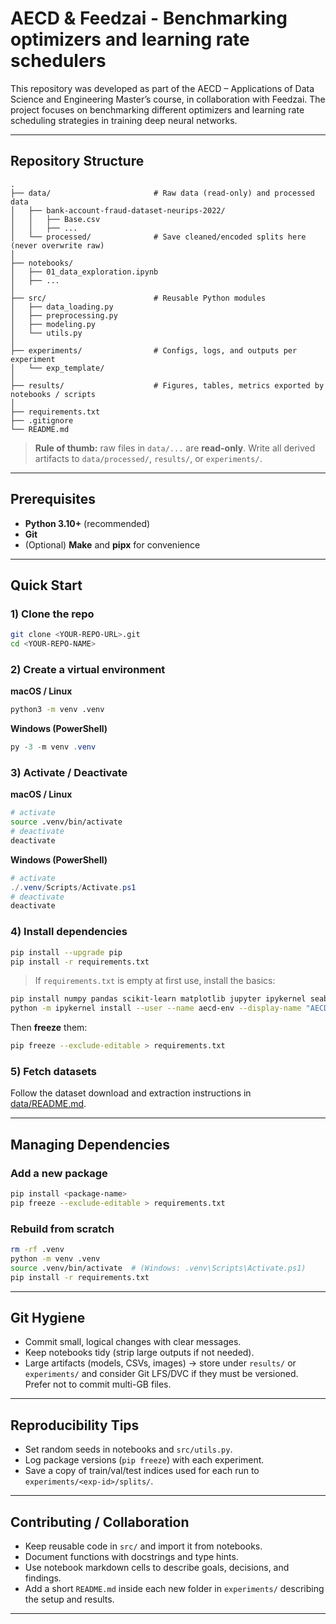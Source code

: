 # AECD & Feedzai - Benchmarking optimizers and learning rate schedulers 
This repository was developed as part of the AECD – Applications of Data Science and Engineering Master’s course, in collaboration with Feedzai. The project focuses on benchmarking different optimizers and learning rate scheduling strategies in training deep neural networks.

---

## Repository Structure

```
.
├── data/                       # Raw data (read-only) and processed data
│   ├── bank-account-fraud-dataset-neurips-2022/
│   │   ├── Base.csv
│   │   ├── ...
│   └── processed/              # Save cleaned/encoded splits here (never overwrite raw)
│
├── notebooks/
│   ├── 01_data_exploration.ipynb
│   ├── ...
│
├── src/                        # Reusable Python modules
│   ├── data_loading.py
│   ├── preprocessing.py
│   ├── modeling.py
│   └── utils.py
│
├── experiments/                # Configs, logs, and outputs per experiment
│   └── exp_template/
│
├── results/                    # Figures, tables, metrics exported by notebooks / scripts
│
├── requirements.txt
├── .gitignore
└── README.md
```

> **Rule of thumb:** raw files in `data/...` are **read-only**. Write all derived artifacts to `data/processed/`, `results/`, or `experiments/`.

---

## Prerequisites

* **Python 3.10+** (recommended)
* **Git**
* (Optional) **Make** and **pipx** for convenience

---

## Quick Start

### 1) Clone the repo

```bash
git clone <YOUR-REPO-URL>.git
cd <YOUR-REPO-NAME>
```

### 2) Create a virtual environment

**macOS / Linux**

```bash
python3 -m venv .venv
```

**Windows (PowerShell)**

```powershell
py -3 -m venv .venv
```

### 3) Activate / Deactivate

**macOS / Linux**

```bash
# activate
source .venv/bin/activate
# deactivate
deactivate
```

**Windows (PowerShell)**

```powershell
# activate
./.venv/Scripts/Activate.ps1
# deactivate
deactivate
```

### 4) Install dependencies

```bash
pip install --upgrade pip
pip install -r requirements.txt
```

> If `requirements.txt` is empty at first use, install the basics:

```bash
pip install numpy pandas scikit-learn matplotlib jupyter ipykernel seaborn
python -m ipykernel install --user --name aecd-env --display-name "AECD (venv)"
```

Then **freeze** them:

```bash
pip freeze --exclude-editable > requirements.txt
```

### 5) Fetch datasets

Follow the dataset download and extraction instructions in [data/README.md](data/README.md).

---

## Managing Dependencies

### Add a new package

```bash
pip install <package-name>
pip freeze --exclude-editable > requirements.txt
```

### Rebuild from scratch

```bash
rm -rf .venv
python -m venv .venv
source .venv/bin/activate  # (Windows: .venv\Scripts\Activate.ps1)
pip install -r requirements.txt
```

---

## Git Hygiene

* Commit small, logical changes with clear messages.
* Keep notebooks tidy (strip large outputs if not needed).
* Large artifacts (models, CSVs, images) → store under `results/` or `experiments/` and consider Git LFS/DVC if they must be versioned. Prefer not to commit multi-GB files.

---

## Reproducibility Tips

* Set random seeds in notebooks and `src/utils.py`.
* Log package versions (`pip freeze`) with each experiment.
* Save a copy of train/val/test indices used for each run to `experiments/<exp-id>/splits/`.

---

## Contributing / Collaboration

* Keep reusable code in `src/` and import it from notebooks.
* Document functions with docstrings and type hints.
* Use notebook markdown cells to describe goals, decisions, and findings.
* Add a short `README.md` inside each new folder in `experiments/` describing the setup and results.

---
